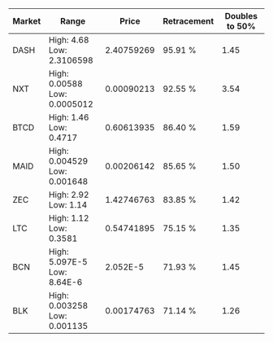 | Market | Range | Price| Retracement | Doubles to 50% |
| --- | --- | --- | --- | --- |
| DASH | High: 4.68<br />Low: 2.3106598 | 2.40759269 | 95.91 % | 1.45 |
| NXT | High: 0.00588<br />Low: 0.0005012 | 0.00090213 | 92.55 % | 3.54 |
| BTCD | High: 1.46<br />Low: 0.4717 | 0.60613935 | 86.40 % | 1.59 |
| MAID | High: 0.004529<br />Low: 0.001648 | 0.00206142 | 85.65 % | 1.50 |
| ZEC | High: 2.92<br />Low: 1.14 | 1.42746763 | 83.85 % | 1.42 |
| LTC | High: 1.12<br />Low: 0.3581 | 0.54741895 | 75.15 % | 1.35 |
| BCN | High: 5.097E-5<br />Low: 8.64E-6 | 2.052E-5 | 71.93 % | 1.45 |
| BLK | High: 0.003258<br />Low: 0.001135 | 0.00174763 | 71.14 % | 1.26 |

